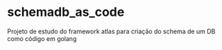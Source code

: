# schemadb_as_code
Projeto de estudo do framework atlas para criação do schema de um DB como código em golang
